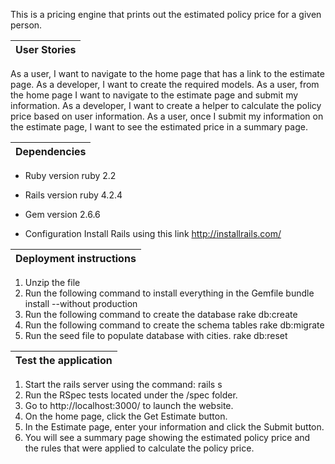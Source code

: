 This is a pricing engine that prints out the estimated policy price for a given person.

User Stories |
------------ |
As a user, I want to navigate to the home page that has a link to the estimate page.
As a developer, I want to create the required models.
As a user, from the home page I want to navigate to the estimate page and submit my information.
As a developer, I want to create a helper to calculate the policy price based on user information.
As a user, once I submit my information on the estimate page, I want to see the estimated price in a summary page.

Dependencies |
------------ |
* Ruby version
ruby 2.2

* Rails version
ruby 4.2.4

* Gem version
2.6.6

* Configuration
Install Rails using this link http://installrails.com/

Deployment instructions |
------------ |
1. Unzip the file
2. Run the following command to install everything in the Gemfile
bundle install --without production
3. Run the following command to create the database
rake db:create
4. Run the following command to create the schema tables
rake db:migrate
5. Run the seed file to populate database with cities.
rake db:reset

Test the application |
------------ |
1. Start the rails server using the command:
rails s
2. Run the RSpec tests located under the /spec folder.
3. Go to http://localhost:3000/ to launch the website.
4. On the home page, click the Get Estimate button.
5. In the Estimate page, enter your information and click the Submit button.
6. You will see a summary page showing the estimated policy price and the rules that were applied to calculate the policy price.
